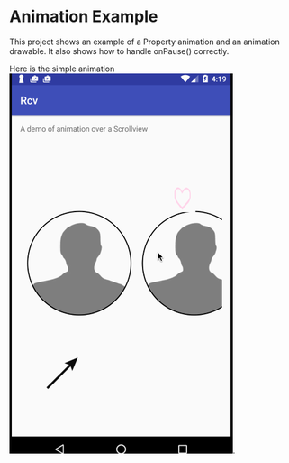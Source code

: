 # Animation Example

This project shows an example of a Property animation and an animation drawable. It also shows how to handle onPause()
correctly.

Here is the simple animation ![it does](anim-demo.gif).

